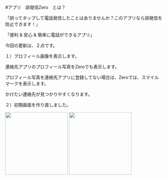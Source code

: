 #アプリ　誤発信Zero　とは？

「誤ってタップして電話発信したことはありませんか？このアプリなら誤発信を防止できます！」

「便利 & 安心 & 簡単に電話ができるアプリ」

今回の更新は、２点です。

１）プロフィール画像を表示します。

連絡先アプリのプロフィール写真をZeroでも表示します。

プロフィール写真を連絡先アプリに登録してない場合は、Zeroでは、スマイルマークを表示します。

かけたい連絡先が見つかりやすくなります。

２）初期画面を作り直しました。

<img width=200 src=https://user-images.githubusercontent.com/101084603/220487711-a11a772f-ef4b-4c96-bc7b-7c8e98e9359e.png>

<img width=200 src=https://user-images.githubusercontent.com/101084603/220488251-14bca215-4d88-4b4a-8d23-4ac897d0a339.png>
